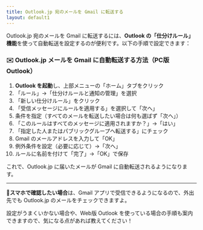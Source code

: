 ```yaml
---
title: Outlook.jp 宛のメールを Gmail に転送する
layout: default1
---
```

Outlook.jp 宛のメールを Gmail に転送するには、**Outlook の「仕分けルール」機能**を使って自動転送を設定するのが便利です。以下の手順で設定できます：

### ✉️ Outlook.jp メールを Gmail に自動転送する方法（PC版 Outlook）

1. **Outlook を起動**し、上部メニューの「ホーム」タブをクリック  
2. 「ルール」→「仕分けルールと通知の管理」を選択  
3. 「新しい仕分けルール」をクリック  
4. 「受信メッセージにルールを適用する」を選択して「次へ」  
5. 条件を指定（すべてのメールを転送したい場合は何も選ばず「次へ」）  
6. 「このルールはすべてのメッセージに適用されますか？」→「はい」  
7. 「指定した人またはパブリックグループへ転送する」にチェック  
8. Gmail のメールアドレスを入力して「OK」  
9. 例外条件を設定（必要に応じて）→「次へ」  
10. ルールに名前を付けて「完了」→「OK」で保存  

これで、Outlook.jp に届いたメールが Gmail に自動転送されるようになります。

---

📱**スマホで確認したい場合**は、Gmail アプリで受信できるようになるので、外出先でも Outlook.jp のメールをチェックできますよ。

設定がうまくいかない場合や、Web版 Outlook を使っている場合の手順も案内できますので、気になる点があれば教えてください！
